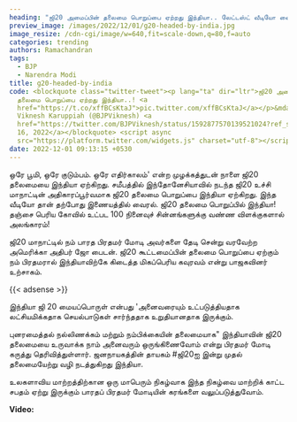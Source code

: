 ```yaml
---
heading: "ஜி20 அமைப்பின் தலைமை பொறுப்பை ஏற்றது இந்தியா.. லேட்டஸ்ட் வீடியோ வைரல். "
preview_image: /images/2022/12/01/g20-headed-by-india.jpg
image_resize: /cdn-cgi/image/w=640,fit=scale-down,q=80,f=auto
categories: trending
authors: Ramachandran
tags:
  - BJP
  - Narendra Modi
title: g20-headed-by-india
code: <blockquote class="twitter-tweet"><p lang="ta" dir="ltr">ஜி20 அமைப்பின்
  தலைமை பொறுப்பை ஏற்றது இந்தியா..! <a
  href="https://t.co/xffBCsKtaJ">pic.twitter.com/xffBCsKtaJ</a></p>&mdash;
  Viknesh Karuppiah (@BJPViknesh) <a
  href="https://twitter.com/BJPViknesh/status/1592877570139521024?ref_src=twsrc%5Etfw">November
  16, 2022</a></blockquote> <script async
  src="https://platform.twitter.com/widgets.js" charset="utf-8"></script>
date: 2022-12-01 09:13:15 +0530
---
```

ஒரே பூமி, ஒரே குடும்பம். ஒரே எதிர்காலம்' என்ற முழக்கத்துடன் நாளை ஜி20 தலைமையை இந்தியா ஏற்கிறது. சமீபத்தில் இந்தோனேசியாவில் நடந்த ஜி20 உச்சி மாநாட்டின் அதிகாரப்பூர்வமாக ஜி20 தலைமை பொறுப்பை இந்தியா ஏற்கிறது. இந்த வீடியோ தான் தற்போது இணையத்தில் வைரல். ஜி20 தலைமை பொறுப்பில் இந்தியா! தஞ்சை பெரிய கோவில் உட்பட 100 நினைவுச் சின்னங்களுக்கு வண்ண விளக்குகளால் அலங்காரம்!  

ஜி20 மாநாட்டில் நம் பாரத பிரதமர் மோடி அவர்களை தேடி சென்று வரவேற்ற அமெரிக்கா அதிபர் ஜோ பைடன். ஜி20 கூட்டமைப்பின் தலைமை பொறுப்பை ஏற்கும் நம் பிரதமரால் இந்தியாவிற்கே கிடைத்த மிகப்பெரிய கவுரவம் என்று பாஜகவினர் உற்சாகம். 

{{< adsense >}}

இந்தியா  ஜி 20 மையப்பொருள் என்பது 'அனைவரையும் உட்படுத்தியதாக லட்சியமிக்கதாக செயல்பாடுகள் சார்ந்ததாக உறுதியானதாக இருக்கும்.

புனரமைத்தல் நல்லிணக்கம் மற்றும் நம்பிக்கையின் தலைமையாக" இந்தியாவின் ஜி20 தலைமையை உருவாக்க நாம் அனைவரும் ஒருங்கிணைவோம் என்று பிரதமர் மோடி கருத்து தெரிவித்துள்ளார். ஜனநாயகத்தின் தாயகம் #ஜி20ஐ இன்று முதல்  தலைமையேற்று வழி நடத்துகிறது இந்தியா.

 உலகளாவிய மாற்றத்திற்கான ஒரு மாபெரும் நிகழ்வாக இந்த நிகழ்வை மாற்றிக் காட்ட சபதம் ஏற்று இருக்கும் பாரதப் பிரதமர் மோடியின் கரங்களை வலுப்படுத்துவோம்.



**V﻿ideo:**